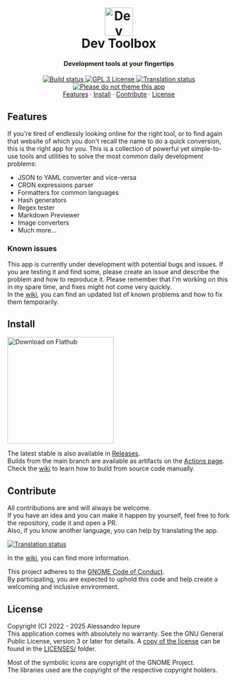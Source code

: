 <!--
Copyright (C) 2022 - 2023 Alessandro Iepure

SPDX-License-Identifier: GPL-3.0-or-later
-->

<div align="center">
  <h1><img src="./data/icons/hicolor/scalable/apps/me.iepure.devtoolbox.svg" height="64" alt="Dev Toolbox Icon"/><br>Dev Toolbox</h1>
  <h4>Development tools at your fingertips</h4>
</div>

<div align="center">
  <a href="https://github.com/aleiepure/devtoolbox/actions/workflows/build.yml" title="Build">
    <img src="https://github.com/aleiepure/devtoolbox/actions/workflows/build.yml/badge.svg" alt="Build status"/>
  </a>
  <a href="https://github.com/aleiepure/devtoolbox/blob/main/LICENSES/GPL-3.0-or-later.txt">
    <img src="https://img.shields.io/badge/License-GPL--3.0-blue.svg" alt="GPL 3 License">
  </a>
  <a href="https://hosted.weblate.org/engage/devtoolbox/">
    <img src="https://hosted.weblate.org/widgets/devtoolbox/-/svg-badge.svg" alt="Translation status" />
  </a>
  <a href="https://stopthemingmy.app" title="Please do not theme this app">
    <img src="https://stopthemingmy.app/badge.svg" alt="Please do not theme this app"/>
  </a>
  <br />
  <a href="#features">Features</a> ·
  <a href="#install">Install</a> ·
  <a href="#contribute">Contribute</a> ·
  <a href="#license">License</a>
</div>

## Features

If you're tired of endlessly looking online for the right tool, or to find again that website of which you don't recall the name to do a quick conversion, this is the right app for you.
This is a collection of powerful yet simple-to-use tools and utilities to solve the most common daily development problems:

- JSON to YAML converter and vice-versa
- CRON expressions parser
- Formatters for common languages
- Hash generators
- Regex tester
- Markdown Previewer
- Image converters
- Much more...

### Known issues

This app is currently under development with potential bugs and issues. If you are testing it and find some, please create an issue and describe the problem and how to reproduce it.
Please remember that I'm working on this in my spare time, and fixes might not come very quickly.\
In the [wiki](https://github.com/aleiepure/devtoolbox/wiki/Known-issues), you can find an updated list of known problems and how to fix them temporarily.

## Install

<a href="https://flathub.org/apps/details/me.iepure.devtoolbox">
  <img width="240" alt="Download on Flathub" src="https://dl.flathub.org/assets/badges/flathub-badge-en.png"/>
</a> <br>

The latest stable is also available in [Releases](https://github.com/aleiepure/devtoolbox/releases).\
Builds from the main branch are available as artifacts on the
[Actions page](https://github.com/aleiepure/devtoolbox/actions).\
Check the [wiki](https://github.com/aleiepure/devtoolbox/wiki/Contributing) to learn how to build from source code manually.

## Contribute

All contributions are and will always be welcome.\
If you have an idea and you can make it happen by yourself, feel free to fork the repository, code it and open a PR.\
Also, if you know another language, you can help by translating the app.

<a href="https://hosted.weblate.org/engage/devtoolbox/">
  <img src="https://hosted.weblate.org/widgets/devtoolbox/-/horizontal-auto.svg" alt="Translation status" />
</a>

In the [wiki](https://github.com/aleiepure/devtoolbox/wiki/Contributing), you can find more information.

This project adheres to the [GNOME Code of Conduct](https://conduct.gnome.org/).\
By participating, you are expected to uphold this code and help create a welcoming and inclusive environment.

## License

Copyright (C) 2022 - 2025 Alessandro Iepure\
This application comes with absolutely no warranty. See the GNU General Public License, version 3 or later for details. A [copy of the license](./LICENSES/GPL-3.0-or-later.txt)
can be found in the [LICENSES/](./LICENSES/) folder.

Most of the symbolic icons are copyright of the GNOME Project.\
The libraries used are the copyright of the respective copyright holders.
